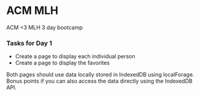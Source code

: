 ACM MLH
=======

ACM <3 MLH 3 day bootcamp

### Tasks for Day 1

- Create a page to display each individual person
- Create a page to display the favorites

Both pages should use data locally stored in IndexedDB using localForage.
Bonus points if you can also access the data directly using the IndexedDB API.

